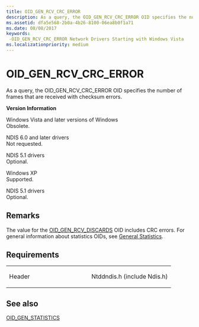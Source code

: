 ```yaml
---
title: OID_GEN_RCV_CRC_ERROR
description: As a query, the OID_GEN_RCV_CRC_ERROR OID specifies the number of frames that are received with checksum errors.
ms.assetid: dfa5e568-2b0a-4b26-8100-06ea8b0f1a71
ms.date: 08/08/2017
keywords: 
 -OID_GEN_RCV_CRC_ERROR Network Drivers Starting with Windows Vista
ms.localizationpriority: medium
---
```


# OID\_GEN\_RCV\_CRC\_ERROR


As a query, the OID\_GEN\_RCV\_CRC\_ERROR OID specifies the number of frames that are received with checksum errors.

**Version Information**

<a href="" id="windows-vista-and-later-versions-of-windows"></a>Windows Vista and later versions of Windows  
Obsolete.

<a href="" id="ndis-6-0-and-later-drivers"></a>NDIS 6.0 and later drivers  
Not requested.

<a href="" id="ndis-5-1-drivers"></a>NDIS 5.1 drivers  
Optional.

<a href="" id="windows-xp"></a>Windows XP  
Supported.

<a href="" id="ndis-5-1-drivers"></a>NDIS 5.1 drivers  
Optional.

Remarks
-------

The value for the [OID\_GEN\_RCV\_DISCARDS](oid-gen-rcv-discards.md) OID includes CRC errors. For general information about statistics OIDs, see [General Statistics](https://msdn.microsoft.com/library/windows/hardware/ff552485).

Requirements
------------

<table>
<colgroup>
<col width="50%" />
<col width="50%" />
</colgroup>
<tbody>
<tr class="odd">
<td><p>Header</p></td>
<td>Ntddndis.h (include Ndis.h)</td>
</tr>
</tbody>
</table>

## See also


[OID\_GEN\_STATISTICS](oid-gen-statistics.md)

 

 




